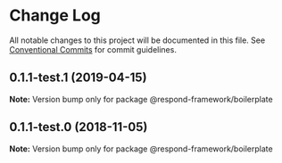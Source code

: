 # Change Log

All notable changes to this project will be documented in this file.
See [Conventional Commits](https://conventionalcommits.org) for commit guidelines.

## 0.1.1-test.1 (2019-04-15)

**Note:** Version bump only for package @respond-framework/boilerplate





## 0.1.1-test.0 (2018-11-05)

**Note:** Version bump only for package @respond-framework/boilerplate
